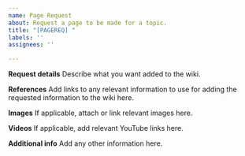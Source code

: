 ```yaml
---
name: Page Request
about: Request a page to be made for a topic.
title: "[PAGEREQ] "
labels: ''
assignees: ''

---
```


**Request details**
Describe what you want added to the wiki.

**References**
Add links to any relevant information to use for adding the requested information to the wiki here.

**Images**
If applicable, attach or link relevant images here.

**Videos**
If applicable, add relevant YouTube links here.

**Additional info**
Add any other information here.
